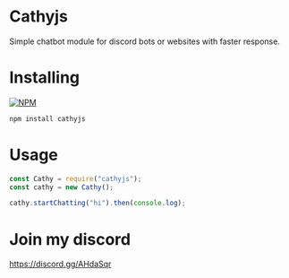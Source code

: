# Cathyjs
Simple chatbot module for discord bots or websites with faster response.

# Installing
[![NPM](https://nodei.co/npm/cathyjs.png)](https://nodei.co/npm/cathyjs/)
```js
npm install cathyjs
```

# Usage
```js
const Cathy = require("cathyjs");
const cathy = new Cathy();

cathy.startChatting("hi").then(console.log);

```

# Join my discord
https://discord.gg/AHdaSqr